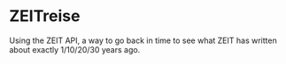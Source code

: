 ZEITreise
=========

Using the ZEIT API, a way to go back in time to see what ZEIT has written about exactly 1/10/20/30 years ago.